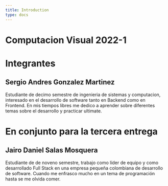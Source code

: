 ```yaml
---
title: Introduction
type: docs
---
```


# Computacion Visual 2022-1

# Integrantes

## Sergio Andres Gonzalez Martinez

Estudiante de decimo semestre de ingenieria de sistemas y computacion, interesado en el desarrollo de software tanto en Backend como en Frontend. En mis tiempos libres me dedico a aprender sobre diferentes temas sobre el desarrollo y practicar ultimate.

# En conjunto para la tercera entrega

## Jairo Daniel Salas Mosquera

Estudiante de de noveno semestre, trabajo como líder de equipo y como desarrollado Full Stack en una empresa pequeña colombiana de desarrollo de software. Cuando me enfrasco mucho en un tema de programación hasta se me olvida comer.